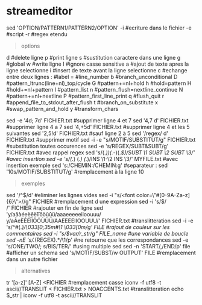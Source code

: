 # streameditor

sed 'OPTION/PATTERN1/PATTERN2/OPTION'
-i        #ecriture dans le fichier
-e        #script
-r        #regex etendu

> options

d         #delete ligne
p         #print ligne
s         #sustitution caractere dans une ligne
g         #global
w         #write ligne
I         #ignore casse sensitive
a         #ajout de texte apres la ligne selectionne
i         #insert de texte avant la ligne selectionne
c         #echange entre deux lignes
:         #label
=         #line_number
b         #branch_unconditional
D         #pattern_ltrunc(line+nl)_top/cycle
G         #pattern+=nl+hold
h         #hold=pattern
H         #hold+=nl+pattern
l         #pattern_list
n         #pattern_flush=nextline_continue
N         #pattern+=nl+nextline
P         #pattern_first_line_print
q         #flush_quit
r         #append_file_to_stdout_after_flush
t         #branch_on_substitute
x         #swap_pattern_and_hold
y         #transform_chars

sed -e '4d; 7d' FICHIER.txt                   #supprimer ligne 4 et 7
sed '4,7 d' FICHIER.txt                       #supprimer ligne 4 a 7
sed '4,+5d' FICHIER.txt                       #supprimer ligne 4 et les 5 suivantes
sed '2,5!d' FICHIER.txt                       #sauf ligne 2 à 5
sed '/regex/ d' FICHIER.txt                   #supprimer motif
sed -i -e "s/MOTIF/SUBSTITUT/g" FICHIER.txt   #substitution toutes occurences
sed -e 's/REGEX/SUBT&SUBT/g' FICHIER.txt      #avec rappel regex
sed 's/\(.*)\)\(.*-\)\(.*$\)/SUBT \1 SUBT \2 SUBT \3/'          #avec insertion
sed -e 's/\(.*\) \(.*\) \(.*\)/INS \1-\2 INS \3/' MYFILE.txt    #avec insertion exemple
sed 's:/CHEMIN:/CHEMIN:g'                     #separateur :
sed '10s/MOTIF/SUBSTITUT/g'                   #remplacement à la ligne 10

> exemples

sed '/^$/d'                                   #eliminer les lignes vides
sed -i "s/<font color=\"#[0-9A-Za-z]{6}\">//g" FICHIER   #remplacement d une expression
sed -i 's/$/<br>/' FICHIER                    #rajouter en fin de ligne
sed 'y/aâàéeèêëîïôöùûü/aaaeeeeeiioouuu/ y/aÂeÈÊËÎÏÔÖÙÛÜ/AAEEEEIIOOUUU/' FICHIER.txt        #translitteration
sed -i -e 's/^#\(.*\)/\\033[0;35m#\1 \\033[0m/g' FILE     #rajout de couleur sur les commentaires
sed -i "s/$var/r_str/g" FILE_name             #une variable de boucle
sed -nE 's/.*(REGEX).*/\1/p'                  #ne retourne que les correspondances
sed -e 's/ONE/TWO/; s/BIS/TER/'               #using multiple sed
sed -n 'START/,/END/p' file                   #afficher un schema
sed 's/MOTIF/SUBST/w OUTPUT' FILE             #remplacement dans un autre fichier

> alternatives

tr '[a-z]' [A-Z] <FICHIER                                       #remplacement casse
iconv -f utf8 -t ascii//TRANSLIT < FICHIER.txt > NOACCENTS.txt  #translitteration
echo $_str | iconv -f utf8 -t ascii//TRANSLIT
